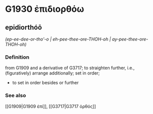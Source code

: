 # G1930 ἐπιδιορθόω

## epidiorthóō

_(ep-ee-dee-or-tho'-o | eh-pee-thee-ore-THOH-oh | ay-pee-thee-ore-THOH-oh)_

### Definition

from G1909 and a derivative of G3717; to straighten further, i.e., (figuratively) arrange additionally; set in order; 

- to set in order besides or further

### See also

[[G1909|G1909 ἐπί]], [[G3717|G3717 ὀρθός]]
